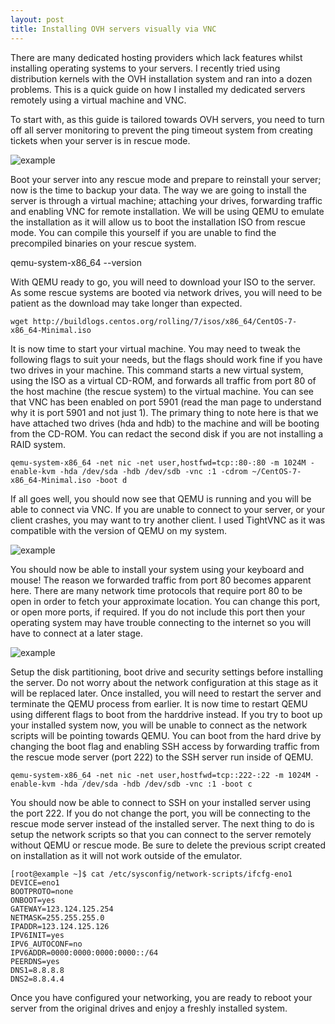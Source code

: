 ```yaml
---
layout: post
title: Installing OVH servers visually via VNC
---
```


There are many dedicated hosting providers which lack features whilst installing operating systems to your servers. I recently tried using distribution kernels with the OVH installation system and ran into a dozen problems. This is a quick guide on how I installed my dedicated servers remotely using a virtual machine and VNC.

To start with, as this guide is tailored towards OVH servers, you need to turn off all server monitoring to prevent the ping timeout system from creating tickets when your server is in rescue mode.

![example](https://cdn.jared.im/static/firefox_2016-09-12_01-01-15.png)

Boot your server into any rescue mode and prepare to reinstall your server; now is the time to backup your data. The way we are going to install the server is through a virtual machine; attaching your drives, forwarding traffic and enabling VNC for remote installation. We will be using QEMU to emulate the installation as it will allow us to boot the installation ISO from rescue mode. You can compile this yourself if you are unable to find the precompiled binaries on your rescue system.

qemu-system-x86_64 --version

With QEMU ready to go, you will need to download your ISO to the server. As some rescue systems are booted via network drives, you will need to be patient as the download may take longer than expected.

```shell
wget http://buildlogs.centos.org/rolling/7/isos/x86_64/CentOS-7-x86_64-Minimal.iso
```

It is now time to start your virtual machine. You may need to tweak the following flags to suit your needs, but the flags should work fine if you have two drives in your machine. This command starts a new virtual system, using the ISO as a virtual CD-ROM, and forwards all traffic from port 80 of the host machine (the rescue system) to the virtual machine. You can see that VNC has been enabled on port 5901 (read the man page to understand why it is port 5901 and not just 1). The primary thing to note here is that we have attached two drives (hda and hdb) to the machine and will be booting from the CD-ROM. You can redact the second disk if you are not installing a RAID system.

```shell
qemu-system-x86_64 -net nic -net user,hostfwd=tcp::80-:80 -m 1024M -enable-kvm -hda /dev/sda -hdb /dev/sdb -vnc :1 -cdrom ~/CentOS-7-x86_64-Minimal.iso -boot d
```

If all goes well, you should now see that QEMU is running and you will be able to connect via VNC. If you are unable to connect to your server, or your client crashes, you may want to try another client. I used TightVNC as it was compatible with the version of QEMU on my system.

![example](https://cdn.jared.im/static/javaw_2016-09-12_01-32-07.png)

You should now be able to install your system using your keyboard and mouse! The reason we forwarded traffic from port 80 becomes apparent here. There are many network time protocols that require port 80 to be open in order to fetch your approximate location. You can change this port, or open more ports, if required. If you do not include this port then your operating system may have trouble connecting to the internet so you will have to connect at a later stage.

![example](https://cdn.jared.im/static/javaw_2016-09-09_02-42-54.png)

Setup the disk partitioning, boot drive and security settings before installing the server. Do not worry about the network configuration at this stage as it will be replaced later. Once installed, you will need to restart the server and terminate the QEMU process from earlier. It is now time to restart QEMU using different flags to boot from the harddrive instead. If you try to boot up your installed system now, you will be unable to connect as the network scripts will be pointing towards QEMU. You can boot from the hard drive by changing the boot flag and enabling SSH access by forwarding traffic from the rescue mode server (port 222) to the SSH server run inside of QEMU.

```shell
qemu-system-x86_64 -net nic -net user,hostfwd=tcp::222-:22 -m 1024M -enable-kvm -hda /dev/sda -hdb /dev/sdb -vnc :1 -boot c
```

You should now be able to connect to SSH on your installed server using the port 222. If you do not change the port, you will be connecting to the rescue mode server instead of the installed server. The next thing to do is setup the network scripts so that you can connect to the server remotely without QEMU or rescue mode. Be sure to delete the previous script created on installation as it will not work outside of the emulator.

```shell
[root@example ~]$ cat /etc/sysconfig/network-scripts/ifcfg-eno1
DEVICE=eno1
BOOTPROTO=none
ONBOOT=yes
GATEWAY=123.124.125.254
NETMASK=255.255.255.0
IPADDR=123.124.125.126
IPV6INIT=yes
IPV6_AUTOCONF=no
IPV6ADDR=0000:0000:0000:0000::/64
PEERDNS=yes
DNS1=8.8.8.8
DNS2=8.8.4.4
```

Once you have configured your networking, you are ready to reboot your server from the original drives and enjoy a freshly installed system.
